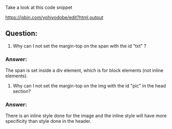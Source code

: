 Take a look at this code snippet

https://jsbin.com/yohivodobe/edit?html,output

## Question: 

1. Why can I not set the margin-top on the span with the id "txt" ? 

### Answer: 
The span is set inside a div element, which is for block elements (not inline elements).

1. Why can I not set the margin-top on the img with the id "pic" in the head section?

### Answer:
There is an inline style done for the image and the inline style will
have more specificity than style done in the header.
